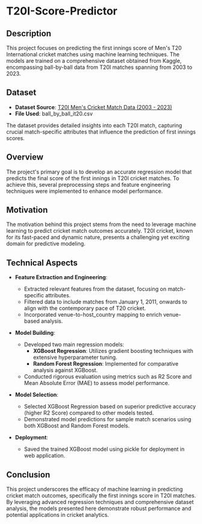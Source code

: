 # T20I-Score-Predictor

## Description

This project focuses on predicting the first innings score of Men's T20 International cricket matches using machine learning techniques. The models are trained on a comprehensive dataset obtained from Kaggle, encompassing ball-by-ball data from T20I matches spanning from 2003 to 2023.

## Dataset

- **Dataset Source**: [T20I Men's Cricket Match Data (2003 - 2023)](https://www.kaggle.com/datasets/jamiewelsh2/ball-by-ball-it20/data)
- **File Used**: ball_by_ball_it20.csv

The dataset provides detailed insights into each T20I match, capturing crucial match-specific attributes that influence the prediction of first innings scores.

## Overview

The project's primary goal is to develop an accurate regression model that predicts the final score of the first innings in T20I cricket matches. To achieve this, several preprocessing steps and feature engineering techniques were implemented to enhance model performance.

## Motivation

The motivation behind this project stems from the need to leverage machine learning to predict cricket match outcomes accurately. T20I cricket, known for its fast-paced and dynamic nature, presents a challenging yet exciting domain for predictive modeling.

## Technical Aspects

- **Feature Extraction and Engineering**:
  - Extracted relevant features from the dataset, focusing on match-specific attributes.
  - Filtered data to include matches from January 1, 2011, onwards to align with the contemporary pace of T20 cricket.
  - Incorporated venue-to-host_country mapping to enrich venue-based analysis.

- **Model Building**:
  - Developed two main regression models:
    - **XGBoost Regression**: Utilizes gradient boosting techniques with extensive hyperparameter tuning.
    - **Random Forest Regression**: Implemented for comparative analysis against XGBoost.
  - Conducted rigorous evaluation using metrics such as R2 Score and Mean Absolute Error (MAE) to assess model performance.

- **Model Selection**:
  - Selected XGBoost Regression based on superior predictive accuracy (higher R2 Score) compared to other models tested.
  - Demonstrated model predictions for sample match scenarios using both XGBoost and Random Forest models.

- **Deployment**:
  - Saved the trained XGBoost model using pickle for deployment in web application.

## Conclusion

This project underscores the efficacy of machine learning in predicting cricket match outcomes, specifically the first innings score in T20I matches. By leveraging advanced regression techniques and comprehensive dataset analysis, the models presented here demonstrate robust performance and potential applications in cricket analytics.


